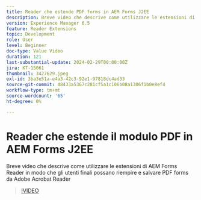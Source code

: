 ```yaml
---
title: Reader che estende PDF forms in AEM Forms J2EE
description: Breve video che descrive come utilizzare le estensioni di AEM Forms Reader in modo che gli utenti finali possano riempire e salvare PDF forms da Adobe/Acrobat Reader
version: Experience Manager 6.5
feature: Reader Extensions
topic: Development
role: User
level: Beginner
doc-type: Value Video
duration: 121
last-substantial-update: 2024-02-29T00:00:00Z
jira: KT-15061
thumbnail: 3427629.jpeg
exl-id: 3ba3e51a-e4a3-42c3-92e1-97818dc4ad33
source-git-commit: 48433a5367c281cf5a1c106b08a1306f1b0e8ef4
workflow-type: tm+mt
source-wordcount: '65'
ht-degree: 0%

---
```


# Reader che estende il modulo PDF in AEM Forms J2EE

Breve video che descrive come utilizzare le estensioni di AEM Forms Reader in modo che gli utenti finali possano riempire e salvare PDF forms da Adobe Acrobat Reader

>[!VIDEO](https://video.tv.adobe.com/v/3427629/?learn=on)
